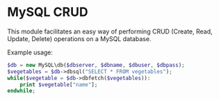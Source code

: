 # MySQL CRUD

This module facilitates an easy way of performing CRUD (Create, Read, Update, Delete) operations on a MySQL database.

Example usage:


```php
$db = new MySQL\db($dbserver, $dbname, $dbuser, $dbpass);
$vegetables = $db->dbsql("SELECT * FROM vegetables");
while($vegetable = $db->dbfetch($vegetables)):
	print $vegetable["name"];
endwhile;
```
